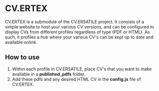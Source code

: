 # CV.ERTEX

CV.ERTEX is a submodule of the CV.ERSATILE project. It consists of a simple website to host your various CV versions, and can be configured to display CVs from different profiles regardless of type (PDF or HTML).
As such, it profiles a hub where your various CV's can be kept up to date and available online.


## How to use

1. Within each profile in CV.ERSATILE, place CV's that you want to make available in a **published_pdfs** folder.
2. Add these pdfs and any desired HTML CV in the **config.js** file of CV.ERTEX.